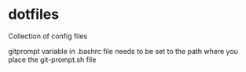 dotfiles
========
Collection of config files

gitprompt variable in .bashrc file needs to be set to the path where you place the git-prompt.sh file

